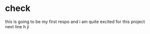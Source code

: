 # check 
this is going to be my first respo and i am quite excited for this project 
<br>
next line h ji
